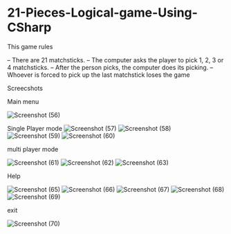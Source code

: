 # 21-Pieces-Logical-game-Using-CSharp

This game rules

– There are 21 matchsticks.
– The computer asks the player to pick 1, 2, 3 or 4 matchsticks.
– After the person picks, the computer does its picking.
– Whoever is forced to pick up the last matchstick loses the game

Screecshots

Main menu

![Screenshot (56)](https://github.com/Harikrishna656/21-Pieces-Logical-game-Using-CSharp/assets/141383660/b22a01b8-29ed-4d00-b769-325e30775d23)

Single Player mode
![Screenshot (57)](https://github.com/Harikrishna656/21-Pieces-Logical-game-Using-CSharp/assets/141383660/8d9f244e-1607-45dd-a776-3e598b1cc95c)
![Screenshot (58)](https://github.com/Harikrishna656/21-Pieces-Logical-game-Using-CSharp/assets/141383660/19143ae4-3c30-47cf-ba39-1a26c102ab6f)
![Screenshot (59)](https://github.com/Harikrishna656/21-Pieces-Logical-game-Using-CSharp/assets/141383660/1cff275b-4654-4fcd-885d-b4238e8f5e48)
![Screenshot (60)](https://github.com/Harikrishna656/21-Pieces-Logical-game-Using-CSharp/assets/141383660/b2243479-ad43-434c-9a53-1af8ae6b3e42)

multi player mode

![Screenshot (61)](https://github.com/Harikrishna656/21-Pieces-Logical-game-Using-CSharp/assets/141383660/5788e197-6a1d-4f97-a565-d46aabbaf351)
![Screenshot (62)](https://github.com/Harikrishna656/21-Pieces-Logical-game-Using-CSharp/assets/141383660/b65a05cb-6ac6-4ed9-88f0-34224b4633ee)
![Screenshot (63)](https://github.com/Harikrishna656/21-Pieces-Logical-game-Using-CSharp/assets/141383660/d5b3d01e-80fd-4e42-bf1b-d2e67d2e8559)

Help 

![Screenshot (65)](https://github.com/Harikrishna656/21-Pieces-Logical-game-Using-CSharp/assets/141383660/70cf0d66-ccae-4488-b026-f73039dce76a)
![Screenshot (66)](https://github.com/Harikrishna656/21-Pieces-Logical-game-Using-CSharp/assets/141383660/182df9cb-0159-4b9d-b608-d1d474a59763)
![Screenshot (67)](https://github.com/Harikrishna656/21-Pieces-Logical-game-Using-CSharp/assets/141383660/540ff714-1ebf-43aa-a958-8a52e8240944)
![Screenshot (68)](https://github.com/Harikrishna656/21-Pieces-Logical-game-Using-CSharp/assets/141383660/04687fb3-c47d-413b-90ab-d4babd98d8c2)
![Screenshot (69)](https://github.com/Harikrishna656/21-Pieces-Logical-game-Using-CSharp/assets/141383660/cabebbf5-0f70-498a-859c-ccf235d2863a)

exit

![Screenshot (70)](https://github.com/Harikrishna656/21-Pieces-Logical-game-Using-CSharp/assets/141383660/c3ce0f8e-cc7b-4f09-bfcd-97602876345d)
